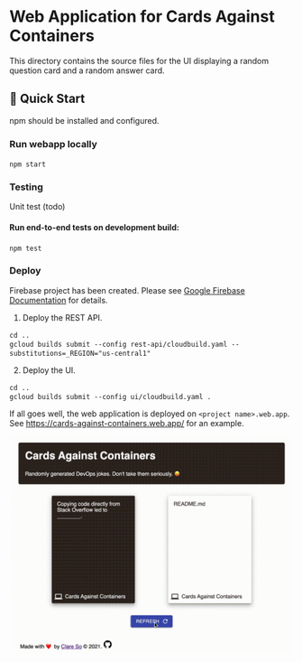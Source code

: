 # Web Application for Cards Against Containers

This directory contains the source files for the UI displaying a random question card and a random answer card.

## 🚀 Quick Start

npm should be installed and configured.

### Run webapp locally

`npm start`

### Testing

Unit test (todo)

#### Run end-to-end tests on development build:

`npm test`

### Deploy

Firebase project has been created. Please see [Google Firebase Documentation](https://firebase.google.com/docs/web/setup) for details.

1. Deploy the REST API.

```
cd ..
gcloud builds submit --config rest-api/cloudbuild.yaml --substitutions=_REGION="us-central1"
```

2. Deploy the UI.

```
cd ..
gcloud builds submit --config ui/cloudbuild.yaml .
```

If all goes well, the web application is deployed on `<project name>.web.app`. See https://cards-against-containers.web.app/ for an example.

![Alt Text](src/images/webapp.gif)
